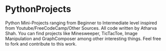 # PythonProjects
 Python Mini-Projects ranging from Beginner to Intermediate level inspired from Youtube/FreeCodeCamp/Other Sources. All code written by Atharva Shah. You can find projects like Minesweeper, TicTacToe, Image Manipulation and GraphComposer among other interesting things. Feel free to fork and contribute to this work. 
